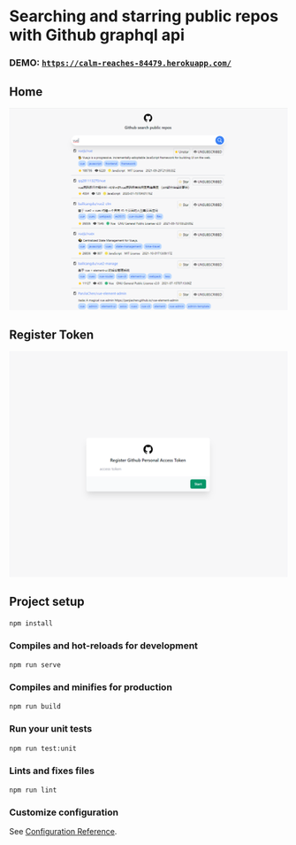# Searching and starring public repos with Github graphql api


### DEMO: [`https://calm-reaches-84479.herokuapp.com/`](https://calm-reaches-84479.herokuapp.com/)

## Home 
![Home Screen](./repo-img/search.png)

## Register Token
![Register Token](./repo-img/register-token.png)

## Project setup
```
npm install
```

### Compiles and hot-reloads for development
```
npm run serve
```

### Compiles and minifies for production
```
npm run build
```

### Run your unit tests
```
npm run test:unit
```

### Lints and fixes files
```
npm run lint
```

### Customize configuration
See [Configuration Reference](https://cli.vuejs.org/config/).
